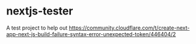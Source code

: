 # nextjs-tester
A test project to help out https://community.cloudflare.com/t/create-next-app-next-js-build-failure-syntax-error-unexpected-token/446404/2
